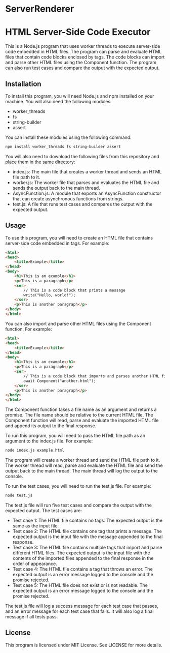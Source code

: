 # ServerRenderer
# HTML Server-Side Code Executor

This is a Node.js program that uses worker threads to execute server-side code embedded in HTML files. The program can parse and evaluate HTML files that contain code blocks enclosed by <ser> tags. The code blocks can import and parse other HTML files using the Component function. The program can also run test cases and compare the output with the expected output.

## Installation

To install this program, you will need Node.js and npm installed on your machine. You will also need the following modules:

- worker_threads
- fs
- string-builder
- assert

You can install these modules using the following command:

```bash
npm install worker_threads fs string-builder assert
```

You will also need to download the following files from this repository and place them in the same directory:

- index.js: The main file that creates a worker thread and sends an HTML file path to it.
- worker.js: The worker file that parses and evaluates the HTML file and sends the output back to the main thread.
- AsyncFunction.js: A module that exports an AsyncFunction constructor that can create asynchronous functions from strings.
- test.js: A file that runs test cases and compares the output with the expected output.

## Usage

To use this program, you will need to create an HTML file that contains server-side code embedded in <ser> tags. For example:

```html
<html>
<head>
    <title>Example</title>
</head>
<body>
    <h1>This is an example</h1>
    <p>This is a paragraph</p>
    <ser>
        // This is a code block that prints a message
        write("Hello, world!");
    </ser>
    <p>This is another paragraph</p>
</body>
</html>
```

You can also import and parse other HTML files using the Component function. For example:

```html
<html>
<head>
    <title>Example</title>
</head>
<body>
    <h1>This is an example</h1>
    <p>This is a paragraph</p>
    <ser>
        // This is a code block that imports and parses another HTML file
        await Component("another.html");
    </ser>
    <p>This is another paragraph</p>
</body>
</html>
```

The Component function takes a file name as an argument and returns a promise. The file name should be relative to the current HTML file. The Component function will read, parse and evaluate the imported HTML file and append its output to the final response.

To run this program, you will need to pass the HTML file path as an argument to the index.js file. For example:

```bash
node index.js example.html
```

The program will create a worker thread and send the HTML file path to it. The worker thread will read, parse and evaluate the HTML file and send the output back to the main thread. The main thread will log the output to the console.

To run the test cases, you will need to run the test.js file. For example:

```bash
node test.js
```

The test.js file will run five test cases and compare the output with the expected output. The test cases are:

- Test case 1: The HTML file contains no <ser> tags. The expected output is the same as the input file.
- Test case 2: The HTML file contains one <ser> tag that prints a message. The expected output is the input file with the message appended to the final response.
- Test case 3: The HTML file contains multiple <ser> tags that import and parse different HTML files. The expected output is the input file with the contents of the imported files appended to the final response in the order of appearance.
- Test case 4: The HTML file contains a <ser> tag that throws an error. The expected output is an error message logged to the console and the promise rejected.
- Test case 5: The HTML file does not exist or is not readable. The expected output is an error message logged to the console and the promise rejected.

The test.js file will log a success message for each test case that passes, and an error message for each test case that fails. It will also log a final message if all tests pass.

## License

This program is licensed under MIT License. See LICENSE for more details.
